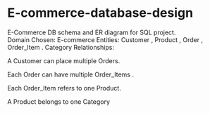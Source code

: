 # E-commerce-database-design
E-Commerce DB schema and ER diagram for SQL project.  
Domain Chosen: E-commerce Entities: Customer , Product , Order , Order_Item .
Category  Relationships: 

A Customer can place multiple Orders. 

Each Order can have multiple Order_Items . 

Each Order_Item refers to one Product.  

A Product belongs to one Category
